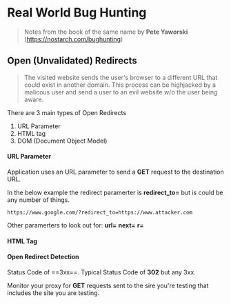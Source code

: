 # Real World Bug Hunting 
> Notes from the book of the same name by **Pete Yaworski** (https://nostarch.com/bughunting)

## Open (Unvalidated) Redirects

> The visited website sends the user's browser to a different URL that could exist in another domain.  This process can be highjacked by a malicous user and send a user to an evil website w/o the user being aware.

There are 3 main types of Open Redirects
1. URL Parameter
2. HTML <meta> tag
3. DOM (Document Object Model)

#### URL Parameter
Application uses an URL parameter to send a **GET** request to the destination URL.

In the below example the redirect paramerter is **redirect_to=** but is could be any number of things.

`https://www.google.com/?redirect_to=https://www.attacker.com`

Other paramerters to look out for:
**url=**
**next=**
**r=**

#### HTML <meta> Tag

#### Open Redirect Detection
Status Code of ==3xx==.  Typical Status Code of **302** but any 3xx.

Monitor your proxy for **GET** requests sent to the sire you're testing that includes the site you are testing.
